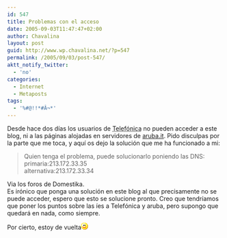 ```yaml
---
id: 547
title: Problemas con el acceso
date: 2005-09-03T11:47:47+02:00
author: Chavalina
layout: post
guid: http://www.wp.chavalina.net/?p=547
permalink: /2005/09/03/post-547/
aktt_notify_twitter:
  - 'no'
categories:
  - Internet
  - Metaposts
tags:
  - '%#@!!*#Â¬*'
---
```

Desde hace dos d&iacute;as los usuarios de <acronym title="Timof&oacute;nica">Telef&oacute;nica</acronym> no pueden acceder a este blog, ni a las páginas alojadas en servidores de <a href="http://www.aruba.it" target="_blank">aruba.it</a>. Pido disculpas por la parte que me toca, y aqu&iacute; os dejo la soluci&oacute;n que me ha funcionado a mi:

> Quien tenga el problema, puede solucionarlo poniendo las DNS:  
> primaria:213.172.33.35  
> alternativa:213.172.33.34

Via los foros de Domestika.  
Es ir&oacute;nico que ponga una soluci&oacute;n en este blog al que precisamente no se puede acceder, espero que esto se solucione pronto. Creo que tendr&iacute;amos que poner los puntos sobre las &iacute;es a Telef&oacute;nica y aruba, pero supongo que quedará en nada, como siempre.

Por cierto, estoy de vuelta![emo](/imagenes/emoticonos/sonrisa.gif)